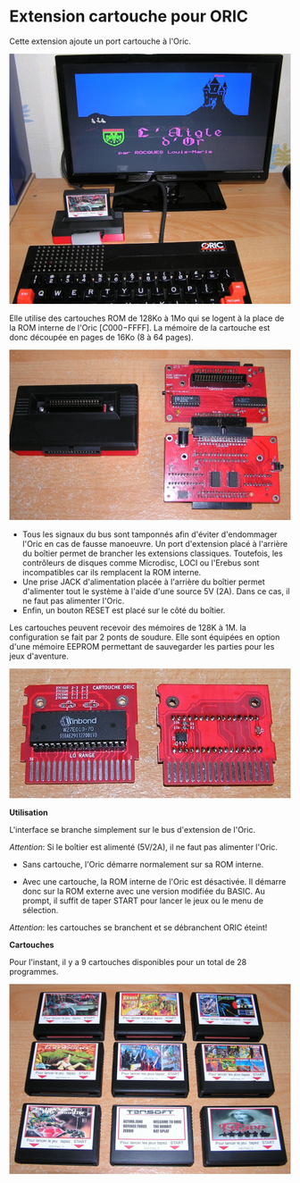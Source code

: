 # Extension cartouche pour ORIC #


Cette extension ajoute un port cartouche à l'Oric.

![Chargement de l'Aigle d'Or](Test_Aigle.jpg)

Elle utilise des cartouches ROM de 128Ko à 1Mo qui se logent à la place de la ROM interne de l'Oric [$C000-$FFFF]. La mémoire de la cartouche est donc découpée en pages de 16Ko (8 à 64 pages).

![Boîtier d'extension](Oric_EXP_Pcb.jpg)

* Tous les signaux du bus sont tamponnés afin d'éviter d'endommager l'Oric en cas de fausse manoeuvre. Un port d'extension placé à l'arrière du boîtier permet de brancher les extensions classiques. Toutefois, les contrôleurs de disques comme Microdisc, LOCI ou l'Erebus sont incompatibles car ils remplacent la ROM interne.
* Une prise JACK d'alimentation placée à l'arrière du boîtier permet d'alimenter tout le système à l'aide d'une source 5V (2A). Dans ce cas, il ne faut pas alimenter l'Oric.
* Enfin, un bouton RESET est placé sur le côté du boîtier.

Les cartouches peuvent recevoir des mémoires de 128K à 1M. la configuration se fait par 2 ponts de soudure. Elle sont équipées en option d'une mémoire EEPROM permettant de sauvegarder les parties pour les jeux d'aventure.

![Cartouche](Cartouche_PCB.jpg)

**Utilisation**

L'interface se branche simplement sur le bus d'extension de l'Oric.

*Attention*: Si le boîtier est alimenté (5V/2A), il ne faut pas alimenter l'Oric.

* Sans cartouche, l'Oric démarre normalement sur sa ROM interne.

* Avec une cartouche, la ROM interne de l'Oric est désactivée. Il démarre donc sur la ROM externe avec une version modifiée du BASIC. Au prompt, il suffit de taper START pour lancer le jeux ou le menu de sélection.

*Attention*: les cartouches se branchent et se débranchent ORIC éteint!

**Cartouches**

Pour l'instant, il y a 9 cartouches disponibles pour un total de 28 programmes.

![Cartouches disponibles](Cartouches_titres.jpg)

